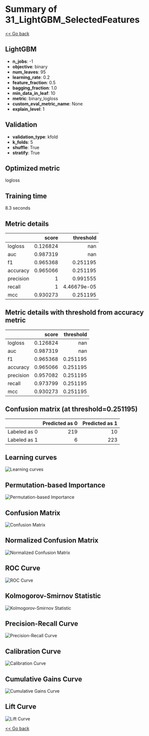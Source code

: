 # Summary of 31_LightGBM_SelectedFeatures

[<< Go back](../README.md)


## LightGBM
- **n_jobs**: -1
- **objective**: binary
- **num_leaves**: 95
- **learning_rate**: 0.2
- **feature_fraction**: 0.5
- **bagging_fraction**: 1.0
- **min_data_in_leaf**: 10
- **metric**: binary_logloss
- **custom_eval_metric_name**: None
- **explain_level**: 1

## Validation
 - **validation_type**: kfold
 - **k_folds**: 5
 - **shuffle**: True
 - **stratify**: True

## Optimized metric
logloss

## Training time

8.3 seconds

## Metric details
|           |    score |     threshold |
|:----------|---------:|--------------:|
| logloss   | 0.126824 | nan           |
| auc       | 0.987319 | nan           |
| f1        | 0.965368 |   0.251195    |
| accuracy  | 0.965066 |   0.251195    |
| precision | 1        |   0.991555    |
| recall    | 1        |   4.46679e-05 |
| mcc       | 0.930273 |   0.251195    |


## Metric details with threshold from accuracy metric
|           |    score |   threshold |
|:----------|---------:|------------:|
| logloss   | 0.126824 |  nan        |
| auc       | 0.987319 |  nan        |
| f1        | 0.965368 |    0.251195 |
| accuracy  | 0.965066 |    0.251195 |
| precision | 0.957082 |    0.251195 |
| recall    | 0.973799 |    0.251195 |
| mcc       | 0.930273 |    0.251195 |


## Confusion matrix (at threshold=0.251195)
|              |   Predicted as 0 |   Predicted as 1 |
|:-------------|-----------------:|-----------------:|
| Labeled as 0 |              219 |               10 |
| Labeled as 1 |                6 |              223 |

## Learning curves
![Learning curves](learning_curves.png)

## Permutation-based Importance
![Permutation-based Importance](permutation_importance.png)
## Confusion Matrix

![Confusion Matrix](confusion_matrix.png)


## Normalized Confusion Matrix

![Normalized Confusion Matrix](confusion_matrix_normalized.png)


## ROC Curve

![ROC Curve](roc_curve.png)


## Kolmogorov-Smirnov Statistic

![Kolmogorov-Smirnov Statistic](ks_statistic.png)


## Precision-Recall Curve

![Precision-Recall Curve](precision_recall_curve.png)


## Calibration Curve

![Calibration Curve](calibration_curve_curve.png)


## Cumulative Gains Curve

![Cumulative Gains Curve](cumulative_gains_curve.png)


## Lift Curve

![Lift Curve](lift_curve.png)



[<< Go back](../README.md)
